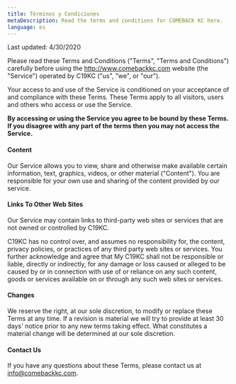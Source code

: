 ```yaml
---
title: Términos y Condiciones
metaDescription: Read the terms and conditions for COMEBACK KC here.
language: es
---
```


Last updated: 4/30/2020

Please read these Terms and Conditions ("Terms", "Terms and Conditions") carefully before using the http://www.comebackkc.com website (the "Service") operated by C19KC ("us", "we", or "our").

Your access to and use of the Service is conditioned on your acceptance of and compliance with these Terms. These Terms apply to all visitors, users and others who access or use the Service.

**By accessing or using the Service you agree to be bound by these Terms. If you disagree with any part of the terms then you may not access the Service.**

#### Content

Our Service allows you to view, share and otherwise make available certain information, text, graphics, videos, or other material ("Content"). You are responsible for your own use and sharing of the content provided by our service.

#### Links To Other Web Sites

Our Service may contain links to third-party web sites or services that are not owned or controlled by C19KC.</p>

C19KC has no control over, and assumes no responsibility for, the content, privacy policies, or practices of any third party web sites or services. You further acknowledge and agree that My C19KC shall not be responsible or liable, directly or indirectly, for any damage or loss caused or alleged to be caused by or in connection with use of or reliance on any such content, goods or services available on or through any such web sites or services.

#### Changes

We reserve the right, at our sole discretion, to modify or replace these Terms at any time. If a revision is material we will try to provide at least 30 days' notice prior to any new terms taking effect. What constitutes a material change will be determined at our sole discretion.

#### Contact Us

If you have any questions about these Terms, please contact us at [info@comebackkc.com](mailto:info@comebackkc.com).
